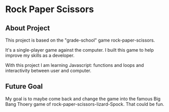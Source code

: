 # Rock Paper Scissors

## About Project
This project is based on the "grade-school" game rock-paper-scissors.

It's a single-player game against the computer. I built this game to help improve my skills as a developer. 

With this project I am learning Javascript: functions and loops and interactivity between user and computer.


## Future Goal
My goal is to maybe come back and change the game into the famous Big Bang Thoery game of rock-paper-scissors-lizard-Spock. That could be fun.
